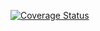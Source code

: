[![Coverage Status](https://coveralls.io/repos/github/ccfz/chitter-challenge/badge.svg?branch=master)](https://coveralls.io/github/ccfz/chitter-challenge?branch=master)